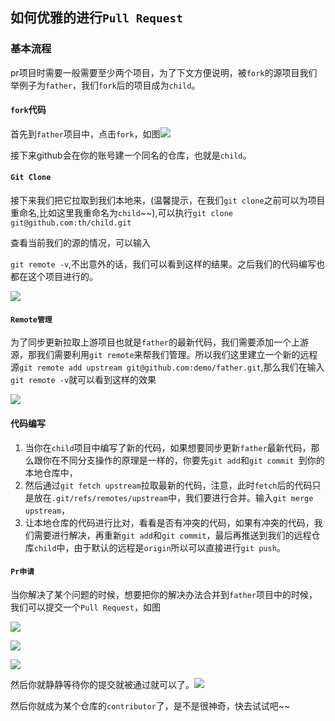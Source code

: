 ## 如何优雅的进行`Pull Request`

### 基本流程

pr项目时需要一般需要至少两个项目，为了下文方便说明，被`fork`的源项目我们举例子为`father`，我们`fork`后的项目成为`child`。

#### `fork`代码

首先到`father`项目中，点击`fork`，如图![](https://cdn.jsdelivr.net/gh/coder-th/static/202110111136458.png)

接下来github会在你的账号建一个同名的仓库，也就是`child`。

#### `Git Clone`

接下来我们把它拉取到我们本地来，(温馨提示，在我们`git clone`之前可以为项目重命名,比如这里我重命名为`child`~~),可以执行`git clone git@github.com:th/child.git`

查看当前我们的源的情况，可以输入

`git remote -v`,不出意外的话，我们可以看到这样的结果。之后我们的代码编写也都在这个项目进行的。

![](https://cdn.jsdelivr.net/gh/coder-th/static/202110111251313.png)

#### `Remote管理`

为了同步更新拉取上游项目也就是`father`的最新代码，我们需要添加一个上游源，那我们需要利用`git remote`来帮我们管理。所以我们这里建立一个新的远程源`git remote add upstream git@github.com:demo/father.git`,那么我们在输入`git remote -v`就可以看到这样的效果

![](https://cdn.jsdelivr.net/gh/coder-th/static/202110111204441.png)

#### 代码编写

1. 当你在`child`项目中编写了新的代码，如果想要同步更新`father`最新代码，那么跟你在不同分支操作的原理是一样的，你要先`git add`和`git commit `到你的本地仓库中，
2. 然后通过`git fetch upstream`拉取最新的代码，注意，此时`fetch`后的代码只是放在`.git/refs/remotes/upstream`中，我们要进行合并。输入`git merge upstream`，
3. 让本地仓库的代码进行比对，看看是否有冲突的代码，如果有冲突的代码，我们需要进行解决，再重新`git add`和`git commit`，最后再推送到我们的远程仓库`child`中，由于默认的远程是`origin`所以可以直接进行`git push`。

#### `Pr申请`

当你解决了某个问题的时候，想要把你的解决办法合并到`father`项目中的时候，我们可以提交一个`Pull Request`，如图

![](https://cdn.jsdelivr.net/gh/coder-th/static/202110111228303.png)

![](https://cdn.jsdelivr.net/gh/coder-th/static/202110111231841.png)

![](https://cdn.jsdelivr.net/gh/coder-th/static/202110111232740.png)

然后你就静静等待你的提交就被通过就可以了。![](https://cdn.jsdelivr.net/gh/coder-th/static/202110111251538.png)

然后你就成为某个仓库的`contributor`了，是不是很神奇，快去试试吧~~